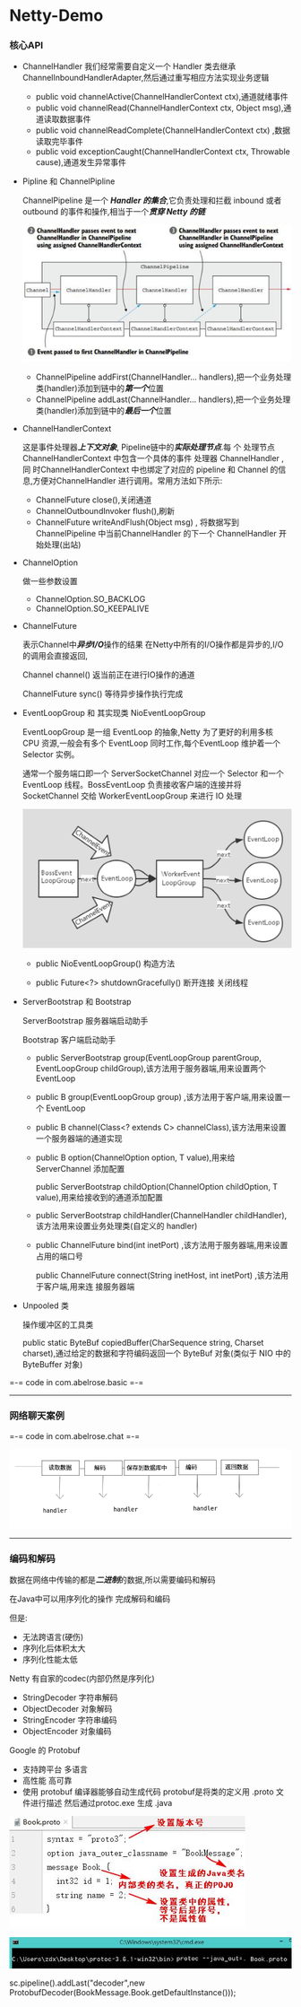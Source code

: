 # Netty-Demo

### 核心API

- ChannelHandler 
  我们经常需要自定义一个 Handler 类去继承 ChannelInboundHandlerAdapter,然后通过重写相应方法实现业务逻辑
  - public void channelActive(ChannelHandlerContext ctx),通道就绪事件
  - public void channelRead(ChannelHandlerContext ctx, Object msg),通道读取数据事件
  - public void channelReadComplete(ChannelHandlerContext ctx) ,数据读取完毕事件
  - public void exceptionCaught(ChannelHandlerContext ctx, Throwable cause),通道发生异常事件

- Pipline 和 ChannelPipline

  ChannelPipeline 是一个 ***Handler 的集合***,它负责处理和拦截 inbound 或者 outbound 的事件和操作,相当于一个***贯穿 Netty 的链***

  ![image-20200702150300754](Netty-Demo.assets/image-20200702150300754.png)

  - ChannelPipeline addFirst(ChannelHandler... handlers),把一个业务处理类(handler)添加到链中的***第一个***位置
  - ChannelPipeline addLast(ChannelHandler... handlers),把一个业务处理类(handler)添加到链中的***最后一个***位置

- ChannelHandlerContext

  这是事件处理器***上下文对象***, Pipeline链中的***实际处理节点***.每 个 处理节点ChannelHandlerContext 中包含一个具体的事件 处理器 ChannelHandler , 同 时ChannelHandlerContext 中也绑定了对应的 pipeline 和 Channel 的信息,方便对ChannelHandler
  进行调用。常用方法如下所示:

  - ChannelFuture close(),关闭通道
  - ChannelOutboundInvoker flush(),刷新
  - ChannelFuture writeAndFlush(Object msg) , 将数据写到 ChannelPipeline 中当前ChannelHandler 的下一个 ChannelHandler 开始处理(出站) 

- ChannelOption

  做一些参数设置 

  - ChannelOption.SO_BACKLOG
  - ChannelOption.SO_KEEPALIVE

- ChannelFuture 

  表示Channel中***异步I/O***操作的结果 在Netty中所有的I/O操作都是异步的,I/O 的调用会直接返回,

  Channel channel() 返当前正在进行IO操作的通道

  ChannelFuture sync() 等待异步操作执行完成

- EventLoopGroup  和 其实现类 NioEventLoopGroup

  EventLoopGroup 是一组 EventLoop 的抽象,Netty 为了更好的利用多核 CPU 资源,一般会有多个 EventLoop 同时工作,每个EventLoop 维护着一个 Selector 实例。

  通常一个服务端口即一个 ServerSocketChannel 对应一个 Selector 和一个 EventLoop 线程。BossEventLoop 负责接收客户端的连接并将 SocketChannel 交给 WorkerEventLoopGroup 来进行 IO 处理

  ![image-20200702153313022](Netty-Demo.assets/image-20200702153313022.png)

  - public NioEventLoopGroup() 构造方法

  - public Future<?> shutdownGracefully() 断开连接 关闭线程

    

- ServerBootstrap 和 Bootstrap

  ServerBootstrap 服务器端启动助手

  Bootstrap 客户端启动助手
  - public ServerBootstrap group(EventLoopGroup parentGroup, EventLoopGroup childGroup),该方法用于服务器端,用来设置两个 EventLoop

  - public B group(EventLoopGroup group) ,该方法用于客户端,用来设置一个 EventLoop

  - public B channel(Class<? extends C> channelClass),该方法用来设置一个服务器端的通道实现

  - public <T> B option(ChannelOption<T> option, T value),用来给 ServerChannel 添加配置

    public <T> ServerBootstrap childOption(ChannelOption<T> childOption, T value),用来给接收到的通道添加配置

  - public ServerBootstrap childHandler(ChannelHandler childHandler),该方法用来设置业务处理类(自定义的 handler)

  - public ChannelFuture bind(int inetPort) ,该方法用于服务器端,用来设置占用的端口号

    public ChannelFuture connect(String inetHost, int inetPort) ,该方法用于客户端,用来连
    接服务器端

- Unpooled 类

  操作缓冲区的工具类

  public static ByteBuf copiedBuffer(CharSequence string, Charset charset),通过给定的数据和字符编码返回一个 ByteBuf 对象(类似于 NIO 中的 ByteBuffer 对象)

=-= code in com.abelrose.basic =-=

------

### 网络聊天案例

=-= code in com.abelrose.chat =-=

![netty](Netty-Demo.assets/netty.png)

------

### 编码和解码

数据在网络中传输的都是***二进制***的数据,所以需要编码和解码

在Java中可以用序列化的操作 完成解码和编码

但是: 

- 无法跨语言(硬伤)
- 序列化后体积太大
- 序列化性能太低

Netty 有自家的codec(内部仍然是序列化)

- StringDecoder  字符串解码
- ObjectDecoder 对象解码
- StringEncoder  字符串编码
- ObjectEncoder 对象编码



Google 的 Protobuf

- 支持跨平台 多语言
- 高性能 高可靠
- 使用 protobuf 编译器能够自动生成代码 protobuf是将类的定义用 .proto 文件进行描述 然后通过protoc.exe 生成 .java

![image-20200702164925377](Netty-Demo.assets/image-20200702164925377.png)



![image-20200702165042135](Netty-Demo.assets/image-20200702165042135.png)

 

sc.pipeline().addLast("decoder",new ProtobufDecoder(BookMessage.Book.getDefaultInstance()));